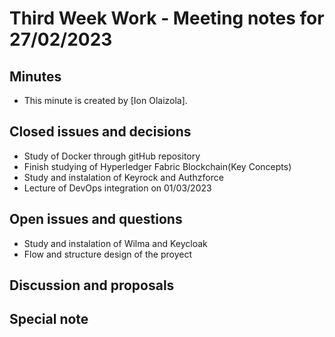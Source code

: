 # Third Week Work - Meeting notes for 27/02/2023

## Minutes

- This minute is created by [Ion Olaizola].

## Closed issues and decisions

- Study of Docker through gitHub repository
- Finish studying of Hyperledger Fabric Blockchain(Key Concepts)
- Study and instalation of Keyrock and Authzforce
- Lecture of DevOps integration on 01/03/2023

## Open issues and questions

- Study and instalation of Wilma and Keycloak
- Flow and structure design of the proyect 

## Discussion and proposals



## Special note